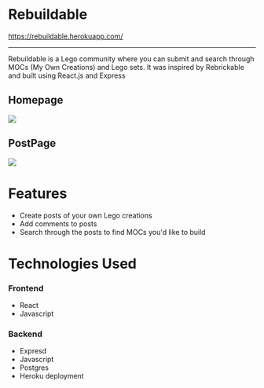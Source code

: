 # Rebuildable

https://rebuildable.herokuapp.com/

---
Rebuildable is a Lego community where you can submit and search through MOCs (My Own Creations) and Lego sets. It was inspired by Rebrickable and built using React.js and Express

## Homepage
![](https://imgur.com/F1Yg5sD.png)

## PostPage
![](https://imgur.com/wC8ZrXD.png)

# Features
* Create posts of your own Lego creations
* Add comments to posts
* Search through the posts to find MOCs you'd like to build

# Technologies Used
### Frontend
* React
* Javascript

### Backend
* Expresd
* Javascript
* Postgres
* Heroku deployment

